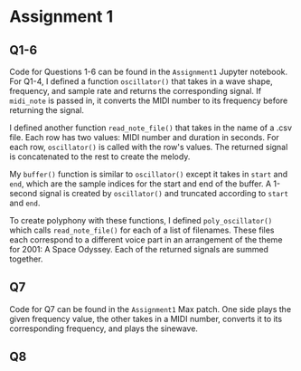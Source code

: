 # Assignment 1

## Q1-6
Code for Questions 1-6 can be found in the `Assignment1` Jupyter notebook. For Q1-4, I defined a function `oscillator()` that takes in a wave shape, frequency, and sample rate and returns the corresponding signal. If `midi_note` is passed in, it converts the MIDI number to its frequency before returning the signal.

I defined another function `read_note_file()` that takes in the name of a .csv file. Each row has two values: MIDI number and duration in seconds. For each row, `oscillator()` is called with the row's values. The returned signal is concatenated to the rest to create the melody.

My `buffer()` function is similar to `oscillator()` except it takes in `start` and `end`, which are the sample indices for the start and end of the buffer. A 1-second signal is created by `oscillator()` and truncated according to `start` and `end`.

To create polyphony with these functions, I defined `poly_oscillator()` which calls `read_note_file()` for each of a list of filenames. These files each correspond to a different voice part in an arrangement of the theme for 2001: A Space Odyssey. Each of the returned signals are summed together.

## Q7
Code for Q7 can be found in the `Assignment1` Max patch. One side plays the given frequency value, the other takes in a MIDI number, converts it to its corresponding frequency, and plays the sinewave.

## Q8

